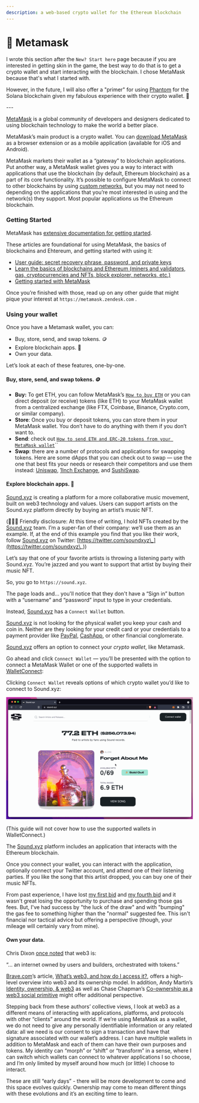 ```yaml
---
description: a web-based crypto wallet for the Ethereum blockchain
---
```


# 🦊 Metamask

I wrote this section after the `New? Start here` page because if you are interested in getting skin in the game, the best way to do that is to get a crypto wallet and start interacting with the blockchain. I chose MetaMask because that's what I started with.&#x20;

However, in the future, I will also offer a "primer" for using [Phantom](https://phantom.app) for the Solana blockchain given my fabulous experience with their crypto wallet. :ghost:

\---

[MetaMask](https://metamask.io/about.html) is a global community of developers and designers dedicated to using blockchain technology to make the world a better place.

MetaMask’s main product is a crypto wallet. You can [download MetaMask](https://metamask.io/download.html) as a browser extension or as a mobile application (available for iOS and Android).

MetaMask markets their wallet as a “gateway” to blockchain applications. Put another way, a MetaMask wallet gives you a way to interact with applications that use the blockchain (by default, Ethereum blockchain) as a part of its core functionality. It’s possible to configure MetaMask to connect to other blockchains by using [custom networks](https://metamask.zendesk.com/hc/en-us/articles/360056196151-Using-custom-networks-with-MetaMask), but you may not need to depending on the applications that you’re most interested in using and the network(s) they support. Most popular applications us the Ethereum blockchain.

### Getting Started

MetaMask has [extensive documentation for getting started](https://metamask.zendesk.com/hc/en-us).

These articles are foundational for using MetaMask, the basics of blockchains and Ehtereum, and getting started with using it:

* [User guide: secret recovery phrase, password, and private keys](https://metamask.zendesk.com/hc/en-us/articles/4404722782107-User-guide-Secret-Recovery-Phrase-password-and-private-keys)
* [Learn the basics of blockchains and Ethereum (miners and validators, gas, cryptocurrencies and NFTs, block explorer, networks, etc.)](https://metamask.zendesk.com/hc/en-us/articles/360015489611-Learn-the-basics-of-blockchains-and-Ethereum-miners-and-validators-gas-cryptocurrencies-and-NFTs-block-explorer-networks-etc-)
* [Getting started with MetaMask](https://metamask.zendesk.com/hc/en-us/articles/360015489531-Getting-started-with-MetaMask)

Once you’re finished with those, read up on any other guide that might pique your interest at `https://metamask.zendesk.com` .

### Using your wallet

Once you have a Metamask wallet, you can:

* Buy, store, send, and swap tokens. 🪙
* Explore blockchain apps. 🤖
* Own your data.

Let’s look at each of these features, one-by-one.

#### Buy, store, send, and swap tokens. 🪙

* **Buy:** To get ETH, you can follow MetaMask’s [`How to buy ETH`](https://metamask.zendesk.com/hc/en-us/articles/360058239311-How-to-buy-ETH) or you can direct deposit (or receive) tokens (like ETH) to your MetaMask wallet from a centralized exchange (like FTX, Coinbase, Binance, Crypto.com, or similar company).
* **Store**: Once you buy or deposit tokens, you can store them in your MetaMask wallet. You don’t have to do anything with them if you don’t want to.
* **Send**: check out [`How to send ETH and ERC-20 tokens from your MetaMask wallet`](https://metamask.zendesk.com/hc/en-us/articles/360015488931-How-to-send-ETH-and-ERC-20-tokens-from-your-MetaMask-wallet)``
* **Swap**: there are a number of protocols and applications for swapping tokens. Here are some dApps that you can check out to swap — use the one that best fits your needs or research their competitors and use them instead: [Uniswap](https://app.uniswap.org/#/swap), [1Inch Exchange](https://app.1inch.io), and [SushiSwap](https://www.sushi.com).

#### Explore blockchain apps. 🤖

[Sound.xyz](https://www.sound.xyz) is creating a platform for a more collaborative music movement, built on web3 technology and values. Users can support artists on the Sound.xyz platform directly by buying an artist’s music NFT.

(💁🏻‍♀️ Friendly disclosure: At this time of writing, I hold NFTs created by the [Sound.xyz](http://sound.xyz) team. I’m a super-fan of their company: we’ll use them as an example. If, at the end of this example you find that you like their work, follow [Sound.xyz](http://sound.xyz) on Twitter: [https://twitter.com/soundxyz\_](https://twitter.com/soundxyz\_))

Let’s say that one of your favorite artists is throwing a listening party with Sound.xyz. You’re jazzed and you want to support that artist by buying their music NFT.

So, you go to `https://sound.xyz`.&#x20;

The page loads and... you'll notice that they don't have a “Sign in” button with a “username” and “password” input to type in your credentials.

Instead, [Sound.xyz](http://sound.xyz) has a `Connect Wallet` button.

[Sound.xyz](http://sound.xyz) is not looking for the physical wallet you keep your cash and coin in. Neither are they looking for your credit card or your credentials to a payment provider like [PayPal](https://paypal.com), [CashApp](https://cash.app), or other financial conglomerate.

[Sound.xyz](http://sound.xyz) offers an option to connect your _crypto wallet_, like Metamask.

Go ahead and click `Connect Wallet` — you’ll be presented with the option to connect a MetaMask Wallet or one of the supported wallets in [WalletConnect](https://walletconnect.com):

Clicking `Connect Wallet` reveals options of which crypto wallet you’d like to connect to Sound.xyz:

![](../.gitbook/assets/connect-wallet-modal-options.gif)

(This guide will not cover how to use the supported wallets in WalletConnect.)

The [Sound.xyz](http://sound.xyz) platform includes an application that interacts with the Ethereum blockchain.

Once you connect your wallet, you can interact with the application, optionally connect your Twitter account, and attend one of their listening parties. If you like the song that this artist dropped, you can buy one of their music NFTs.&#x20;

From past experience, I have lost [my first bid](https://etherscan.io/tx/0xbffa8bfff33038975f4ef0a4dc7d4c7a1b8cbdcbe0e0fb639697f13f3318fcd1) and [my fourth bid](https://etherscan.io/tx/0x90d8bf2a386776e979a1cdc66543ff9073afbf1b2c614741f0e2fc444535141f) and it wasn't great losing the opportunity to purchase and spending those gas fees. But, I've had success by "the luck of the draw" and with "bumping" the gas fee to something higher than the "normal" suggested fee. This isn't financial nor tactical advice but offering a perspective (though, your mileage will certainly vary from mine).

#### Own your data.

Chris Dixon [once noted](https://twitter.com/cdixon/status/1442201621266534402) that web3 is:

“... an internet owned by users and builders, orchestrated with tokens.”

[Brave.com](http://brave.com)’s article, [What’s web3, and how do I access it?](https://brave.com/learn/what-is-web3/), offers a high-level overview into web3 and its ownership model. In addition, Andy Martin’s [Identity, ownership, & web3](https://www.linkedin.com/pulse/identity-ownership-web3-andy-martin) as well as Chase Chapman’s [Co-ownership as a web3 social primitive](https://mirror.xyz/chappy.eth/PjnfkklAMUcEIBQuZ-An5xlBheQchsLwkRx6GHPfGzw) might offer additional perspective.

Stepping back from these authors’ collective views, I look at web3 as a different means of interacting with applications, platforms, and protocols with other “clients” around the world. If we’re using MetaMask as a wallet, we do not need to give any personally identifiable information or any related data: all we need is our consent to sign a transaction and have that signature associated with our wallet’s address. I can have multiple wallets in addition to MetaMask and each of them can have their own purposes and tokens. My identity can “morph” or “shift” or “transform” in a sense, where I can switch which wallets can connect to whatever applications I so choose, and I’m only limited by myself around how much (or little) I choose to interact.

These are still “early days” - there will be more development to come and this space evolves quickly. Ownership may come to mean different things with these evolutions and it’s an exciting time to learn.
